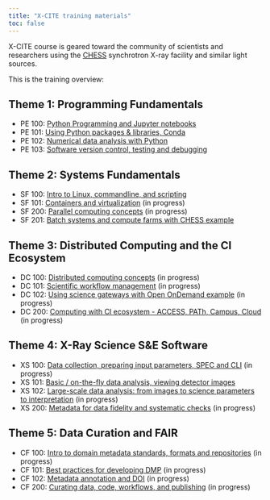 ```yaml
---
title: "X-CITE training materials"
toc: false
---
```


X-CITE course is geared toward the community of scientists and
researchers using the [CHESS] synchrotron X-ray facility and similar
light sources.

This is the training overview:

## Theme 1: Programming Fundamentals

- PE 100: [Python Programming and Jupyter notebooks][pe100]
- PE 101: [Using Python packages & libraries, Conda][pe101]
- PE 102: [Numerical data analysis with Python][pe102]
- PE 103: [Software version control, testing and debugging][pe103]

## Theme 2: Systems Fundamentals

- SF 100: [Intro to Linux, commandline, and scripting][sf100]
- SF 101: [Containers and virtualization][sf101] (in progress)
- SF 200: [Parallel computing concepts][sf200] (in progress)
- SF 201: [Batch systems and compute farms with CHESS example][sf201]

## Theme 3: Distributed Computing and the CI Ecosystem

- DC 100: [Distributed computing concepts][dc100] (in progress)
- DC 101: [Scientific workflow management][dc101] (in progress)
- DC 102: [Using science gateways with Open OnDemand example][dc102]
  (in progress)
- DC 200: [Computing with CI ecosystem - ACCESS, PATh, Campus,
  Cloud][dc200] (in progress)

## Theme 4: X-Ray Science S&E Software

- XS 100: [Data collection, preparing input parameters, SPEC and
  CLI][xs100] (in progress)
- XS 101: [Basic / on-the-fly data analysis, viewing detector images][xs101]
- XS 102: [Large-scale data analysis: from images to science
  parameters to interpretation][xs102] (in progress)
- XS 200: [Metadata for data fidelity and systematic checks][xs200]
  (in progress)

## Theme 5: Data Curation and FAIR

- CF 100: [Intro to domain metadata standards, formats and
  repositories][cf100] (in progress)
- CF 101: [Best practices for developing DMP][cf101] (in progress)
- CF 102: [Metadata annotation and DOI][cf102] (in progress)
- CF 200: [Curating data, code, workflows, and publishing][cf200]
  (in progress)

<!-- References -->

[CHESS]: https://www.chess.cornell.edu/

[pe100]: ./theme1/PE100/python-and-jupyter.qmd
[pe101]: ./theme1/PE101/python-packages-conda.ipynb
[pe102]: ./theme1/PE102/numerical-data-analysis.ipynb
[pe103]: ./theme1/PE103/vcs-testing-debugging.md

[sf100]: ./theme2/SF100/linux-commandline-scripting.md
[sf101]: ./theme2/SF101/containers-and-virtualization.md
[sf200]: ./theme2/SF200/parallel-computing.md
[sf201]: ./theme2/SF201/batch-systems-and-compute-farms.md

[dc100]: ./theme3/DC100/distributed-computing.md
[dc101]: ./theme3/DC101/scientific-workflow-management.md
[dc102]: ./theme3/DC102/using-science-gateways.md
[dc200]: ./theme3/DC200/computing-with-ci-ecosystem.md

[xs100]: ./theme4/XS100/data-collection.md
[xs101]: ./theme4/XS101/data-analysis.md
[xs102]: ./theme4/XS102/large-scale-data-analysis.md
[xs200]: ./theme4/XS200/metadata.md

[cf100]: ./theme5/CF100/domain-metadata-standards.md
[cf101]: ./theme5/CF101/dmp-best-practices.md
[cf102]: ./theme5/CF102/metadata-annotation-and-doi.md
[cf200]: ./theme5/CF200/curating-data.md

